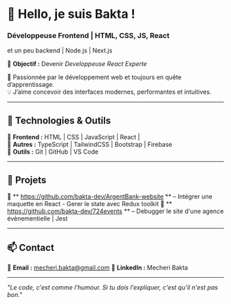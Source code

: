 # 👋 Hello, je suis Bakta !  
### Développeuse Frontend | HTML, CSS, JS, React
et un peu backend | Node.js | Next.js 

🎯 **Objectif :** Devenir *Developpeuse React Experte*  

🚀 Passionnée par le développement web et toujours en quête d’apprentissage.  
💡 J’aime concevoir des interfaces modernes, performantes et intuitives.  

---

## 📌 Technologies & Outils  
🔹 **Frontend :** HTML | CSS | JavaScript | React |  
🔹 **Autres :** TypeScript | TailwindCSS | Bootstrap | Firebase  
🔹 **Outils :** Git | GitHub | VS Code  

---

## 📂 Projets 
🌟 ** https://github.com/bakta-dev/ArgentBank-website ** – Intégrer une maquette en React - Gerer le state avec Redux toolkit 
🌟 ** https://github.com/bakta-dev/724events ** – Debugger le site d'une agence évènementielle | Jest    

---

## 📫 Contact  
📩 **Email :** mecheri.bakta@gmail.com 
🔗 **LinkedIn :** Mecheri Bakta

---

 *"Le code, c'est comme l'humour. Si tu dois l'expliquer, c'est qu'il n'est pas bon."*   
